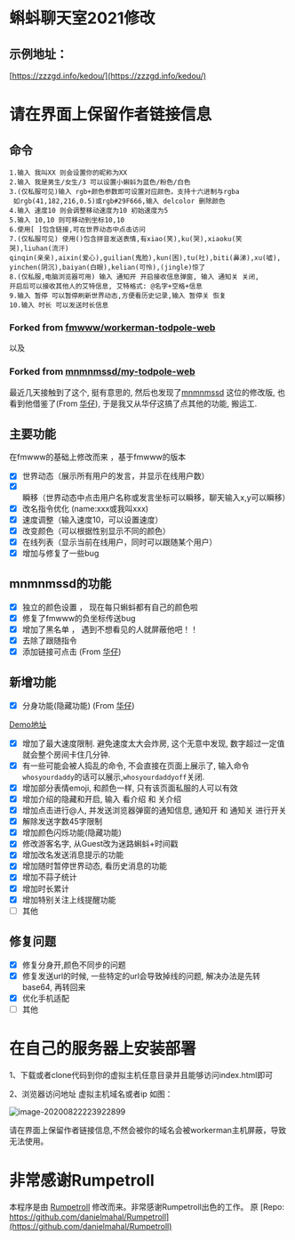 # 蝌蚪聊天室2021修改 
## 示例地址：
[https://zzzgd.info/kedou/](https://zzzgd.info/kedou/)
# 请在界面上保留作者链接信息


## 命令
```
1.输入 我叫XX 则会设置你的昵称为XX
2.输入 我是男生/女生/3 可以设置小蝌蚪为蓝色/粉色/白色
3.(仅私服可见)输入 rgb+颜色参数即可设置对应颜色，支持十六进制与rgba
 如rgb(41,182,216,0.5)或rgb#29F666,输入 delcolor 删除颜色
4.输入 速度10 则会调整移动速度为10 初始速度为5
5.输入 10,10 则可移动到坐标10,10
6.使用[ ]包含链接,可在世界动态中点击访问
7.(仅私服可见) 使用()包含拼音发送表情,有xiao(笑),ku(哭),xiaoku(笑哭),liuhan(流汗)
qinqin(亲亲),aixin(爱心),guilian(鬼脸),kun(困),tu(吐),biti(鼻涕),xu(嘘),
yinchen(阴沉),baiyan(白眼),kelian(可怜),(jingle)惊了
8.(仅私服,电脑浏览器可用) 输入 通知开 开启接收信息弹窗, 输入 通知关 关闭,
开启后可以接收其他人的艾特信息, 艾特格式: @名字+空格+信息
9.输入 暂停 可以暂停刷新世界动态,方便看历史记录,输入 暂停关 恢复
10.输入 时长 可以发送时长信息
```

### Forked from [fmwww/workerman-todpole-web](https://github.com/fmwww/workerman-todpole-web)
以及
### Forked from [mnmnmssd/my-todpole-web](https://github.com/mnmnmssd/my-todpole-web)

最近几天接触到了这个, 挺有意思的, 然后也发现了[mnmnmssd](https://github.com/mnmnmssd) 这位的修改版, 
也看到他借鉴了(From [华仔]( https://www.zjh336.cn/)), 于是我又从华仔这搞了点其他的功能, 搬运工.

## 主要功能

在fmwww的基础上修改而来 ，基于fmwww的版本

- [x] 世界动态（展示所有用户的发言，并显示在线用户数）
- [x] 瞬移（世界动态中点击用户名称或发言坐标可以瞬移，聊天输入x,y可以瞬移）
- [x] 改名指令优化 (name:xxx或我叫xxx)
- [x] 速度调整（输入速度10，可以设置速度）
- [x] 改变颜色（可以根据性别显示不同的颜色）
- [x] 在线列表（显示当前在线用户，同时可以跟随某个用户）
- [x] 增加与修复了一些bug

## mnmnmssd的功能

- [x] 独立的颜色设置 ， 现在每只蝌蚪都有自己的颜色啦
- [x] 修复了fmwww的负坐标传送bug
- [x] 增加了黑名单 ， 遇到不想看见的人就屏蔽他吧！！
- [x] 去除了跟随指令
- [x] 添加链接可点击  (From [华仔]( https://www.zjh336.cn/))

## 新增功能
- [x] 分身功能(隐藏功能)  (From [华仔]( https://www.zjh336.cn/))

[Demo地址](http://zzzgd.info/kedou/)

- [x] 增加了最大速度限制. 避免速度太大会炸房, 这个无意中发现, 数字超过一定值就会整个房间卡住几分钟.
- [x] 有一些可能会被人捣乱的命令, 不会直接在页面上展示了, 输入命令`whosyourdaddy`的话可以展示,`whosyourdaddyoff`关闭.
- [x] 增加部分表情emoji, 和颜色一样, 只有该页面私服的人可以有效
- [x] 增加介绍的隐藏和开启, 输入 看介绍 和 关介绍
- [x] 增加点击进行@人, 并发送浏览器弹窗的通知信息, 通知开 和 通知关 进行开关
- [x] 解除发送字数45字限制  
- [x] 增加颜色闪烁功能(隐藏功能)
- [x] 修改游客名字, 从Guest改为迷路蝌蚪+时间戳
- [x] 增加改名发送消息提示的功能
- [x] 增加随时暂停世界动态, 看历史消息的功能
- [x] 增加不蒜子统计
- [x] 增加时长累计
- [x] 增加特别关注上线提醒功能
- [ ] 其他

## 修复问题
- [x] 修复分身开,颜色不同步的问题
- [x] 修复发送url的时候, 一些特定的url会导致掉线的问题, 解决办法是先转base64, 再转回来
- [x] 优化手机适配
- [ ] 其他

# 在自己的服务器上安装部署


1、下载或者clone代码到你的虚拟主机任意目录并且能够访问index.html即可

2、浏览器访问地址 虚拟主机域名或者ip 如图：

![image-20200822223922899](https://cdn.jsdelivr.net/gh/mnmnmssd/hexoBlogimg/blog/2020/image-20200822223922899.png)


请在界面上保留作者链接信息,不然会被你的域名会被workerman主机屏蔽，导致无法使用。

# 非常感谢Rumpetroll

本程序是由 [Rumpetroll](http://rumpetroll.com/) 修改而来。非常感谢Rumpetroll出色的工作。
原 [Repo: https://github.com/danielmahal/Rumpetroll](https://github.com/danielmahal/Rumpetroll)
